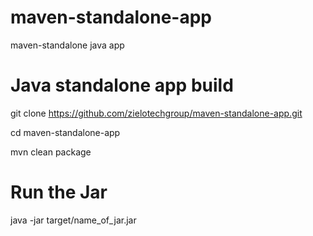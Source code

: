 # maven-standalone-app

maven-standalone java app


# Java standalone app build

git clone https://github.com/zielotechgroup/maven-standalone-app.git

cd maven-standalone-app

mvn clean package

# Run the Jar

java -jar target/name_of_jar.jar

#
